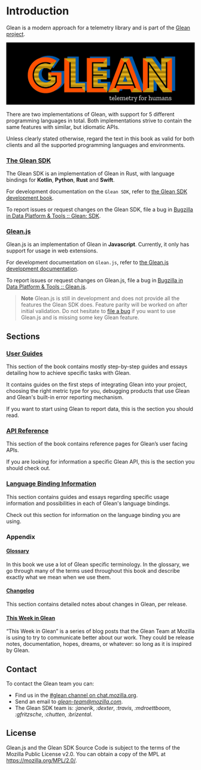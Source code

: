 # Introduction

Glean is a modern approach for a telemetry library
and is part of the [Glean project](https://docs.telemetry.mozilla.org/concepts/glean/glean.html).

![Glean logo](glean.jpeg)

There are two implementations of Glean, with support for 5 different programming languages in total.
Both implementations strive to contain the same features with similar, but idiomatic APIs.

Unless clearly stated otherwise, regard the text in this book as valid for both clients
and all the supported programming languages and environments.

### [The Glean SDK](https://github.com/mozilla/glean)

The Glean SDK is an implementation of Glean in Rust, with language bindings for **Kotlin**,
**Python**, **Rust** and **Swift**.

For development documentation on the `Glean SDK`,
refer to [the Glean SDK development book](../dev/index.html).

To report issues or request changes on the Glean SDK,
file a bug in [Bugzilla in Data Platform & Tools :: Glean: SDK](https://bugzilla.mozilla.org/enter_bug.cgi?product=Data+Platform+and+Tools&component=Glean%3A+SDK&priority=P3&status_whiteboard=%5Btelemetry%3Aglean-rs%3Am%3F%5D).

### [Glean.js](https://github.com/mozilla/glean.js)

Glean.js is an implementation of Glean in **Javascript**. Currently, it only has support
for usage in web extensions.

For development documentation on `Glean.js`,
refer to [the Glean.js development documentation](https://github.com/mozilla/glean.js/tree/main/docs).

To report issues or request changes on Glean.js,
file a bug in [Bugzilla in Data Platform & Tools :: Glean.js][gleanjs-bugs].

> **Note** Glean.js is still in development and does not provide all the features the Glean SDK does.
> Feature parity will be worked on after initial validation. Do not hesitate to [file a bug][gleanjs-bugs]
> if you want to use Glean.js and is missing some key Glean feature.
## Sections

### [User Guides](./user/adding-glean-to-your-project.html)

This section of the book contains mostly step-by-step guides and essays detailing how to
achieve specific tasks with Glean.

It contains guides on the first steps of integrating Glean into your project,
choosing the right metric type for you, debugging products that use Glean and
Glean's built-in error reporting mechanism.

If you want to start using Glean to report data, this is the section you should read.

### [API Reference](./reference/yaml/index.html)

This section of the book contains reference pages for Glean’s user facing APIs.

If you are looking for information a specific Glean API, this is the section you should check out.

### [Language Binding Information](./language-bindings/android/index.html)

This section contains guides and essays regarding specific usage information
and possibilities in each of Glean's language bindings.

Check out this section for information on the language binding you are using.

### Appendix

#### [Glossary](./appendix/glossary.html)

In this book we use a lot of Glean specific terminology. In the glossary, we go through
many of the terms used throughout this book and describe exactly what we mean when we use them.

#### [Changelog](./appendix/changelog.html)

This section contains detailed notes about changes in Glean, per release.

#### [This Week in Glean](./appendix/twig.html)

“This Week in Glean” is a series of blog posts that the Glean Team at Mozilla is using to try
to communicate better about our work. They could be release notes, documentation, hopes, dreams,
or whatever: so long as it is inspired by Glean.

## Contact

To contact the Glean team you can:

- Find us in the [#glean channel on chat.mozilla.org](https://chat.mozilla.org/#/room/#glean:mozilla.org).
- Send an email to *glean-team@mozilla.com*.
- The Glean SDK team is: *:janerik*, *:dexter*, *:travis*, *:mdroettboom*, *:gfritzsche*, *:chutten*, *:brizental*.

## License

Glean.js and the Glean SDK Source Code is subject to the terms of the Mozilla Public License v2.0.
You can obtain a copy of the MPL at <https://mozilla.org/MPL/2.0/>.

[gleanjs-bugs]: https://bugzilla.mozilla.org/enter_bug.cgi?product=Data+Platform+and+Tools&component=Glean.js&priority=P4&status_whiteboard=%5Btelemetry%3Aglean-js%3Am%3F%5D
